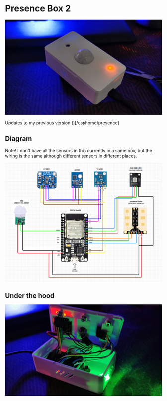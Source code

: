 # Presence Box 2

![](presence-box.png)

Updates to my previous version ()[/esphome/presence]



## Diagram

Note! I don't have all the sensors in this currently in a same box, but the wiring is the same although different sensors in different places.

![](presence-box-diagram.png)



## Under the hood


![](under-the-hood.jpg)
